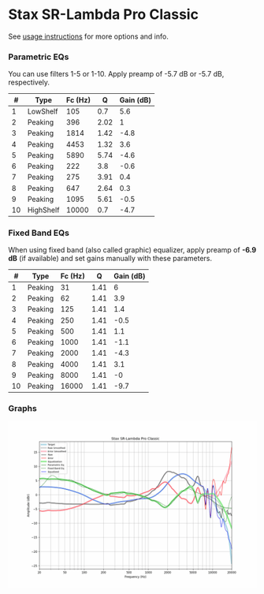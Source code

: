 # Stax SR-Lambda Pro Classic
See [usage instructions](https://github.com/jaakkopasanen/AutoEq#usage) for more options and info.

### Parametric EQs
You can use filters 1-5 or 1-10. Apply preamp of -5.7 dB or -5.7 dB, respectively.

|   # | Type      |   Fc (Hz) |    Q |   Gain (dB) |
|-----|-----------|-----------|------|-------------|
|   1 | LowShelf  |       105 | 0.7  |         5.6 |
|   2 | Peaking   |       396 | 2.02 |         1   |
|   3 | Peaking   |      1814 | 1.42 |        -4.8 |
|   4 | Peaking   |      4453 | 1.32 |         3.6 |
|   5 | Peaking   |      5890 | 5.74 |        -4.6 |
|   6 | Peaking   |       222 | 3.8  |        -0.6 |
|   7 | Peaking   |       275 | 3.91 |         0.4 |
|   8 | Peaking   |       647 | 2.64 |         0.3 |
|   9 | Peaking   |      1095 | 5.61 |        -0.5 |
|  10 | HighShelf |     10000 | 0.7  |        -4.7 |

### Fixed Band EQs
When using fixed band (also called graphic) equalizer, apply preamp of **-6.9 dB** (if available) and set gains manually with these parameters.

|   # | Type    |   Fc (Hz) |    Q |   Gain (dB) |
|-----|---------|-----------|------|-------------|
|   1 | Peaking |        31 | 1.41 |         6   |
|   2 | Peaking |        62 | 1.41 |         3.9 |
|   3 | Peaking |       125 | 1.41 |         1.4 |
|   4 | Peaking |       250 | 1.41 |        -0.5 |
|   5 | Peaking |       500 | 1.41 |         1.1 |
|   6 | Peaking |      1000 | 1.41 |        -1.1 |
|   7 | Peaking |      2000 | 1.41 |        -4.3 |
|   8 | Peaking |      4000 | 1.41 |         3.1 |
|   9 | Peaking |      8000 | 1.41 |        -0   |
|  10 | Peaking |     16000 | 1.41 |        -9.7 |

### Graphs
![](./Stax%20SR-Lambda%20Pro%20Classic.png)
